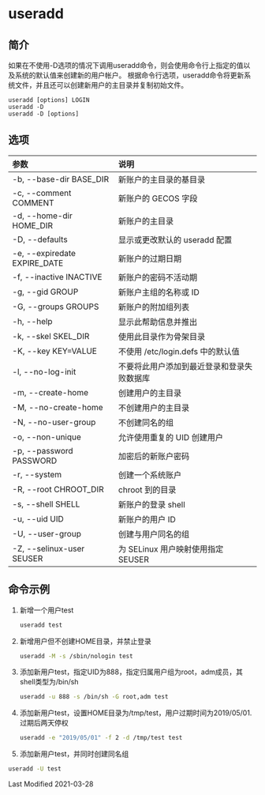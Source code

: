 # useradd

## 简介

如果在不使用-D选项的情况下调用useradd命令，则会使用命令行上指定的值以及系统的默认值来创建新的用户帐户。 根据命令行选项，useradd命令将更新系统文件，并且还可以创建新用户的主目录并复制初始文件。

```
useradd [options] LOGIN
useradd -D
useradd -D [options]
```

## 选项

参数 | 说明
:--- | :---
-b, --base-dir BASE_DIR      | 新账户的主目录的基目录
-c, --comment COMMENT        | 新账户的 GECOS 字段
-d, --home-dir HOME_DIR      | 新账户的主目录
-D, --defaults               | 显示或更改默认的 useradd 配置
-e, --expiredate EXPIRE_DATE | 新账户的过期日期
-f, --inactive INACTIVE      | 新账户的密码不活动期
-g, --gid GROUP              | 新账户主组的名称或 ID
-G, --groups GROUPS          | 新账户的附加组列表
-h, --help                   | 显示此帮助信息并推出
-k, --skel SKEL_DIR	         | 使用此目录作为骨架目录
-K, --key KEY=VALUE          | 不使用 /etc/login.defs 中的默认值
-l, --no-log-init            | 不要将此用户添加到最近登录和登录失败数据库
-m, --create-home            | 创建用户的主目录
-M, --no-create-home         | 不创建用户的主目录
-N, --no-user-group          | 不创建同名的组
-o, --non-unique             | 允许使用重复的 UID 创建用户
-p, --password PASSWORD      | 加密后的新账户密码
-r, --system                 | 创建一个系统账户
-R, --root CHROOT_DIR        | chroot 到的目录
-s, --shell SHELL            | 新账户的登录 shell
-u, --uid UID                | 新账户的用户 ID
-U, --user-group             | 创建与用户同名的组
-Z, --selinux-user SEUSER    | 为 SELinux 用户映射使用指定 SEUSER

## 命令示例

1. 新增一个用户test

    ```bash
    useradd test
    ```

2. 新增用户但不创建HOME目录，并禁止登录

    ```bash
    useradd -M -s /sbin/nologin test
    ```

3. 添加新用户test，指定UID为888，指定归属用户组为root，adm成员，其shell类型为/bin/sh

    ```bash
    useradd -u 888 -s /bin/sh -G root,adm test
    ```

4. 添加新用户test，设置HOME目录为/tmp/test，用户过期时间为2019/05/01.过期后两天停权

    ```bash
    useradd -e "2019/05/01" -f 2 -d /tmp/test test
    ```

5. 添加新用户test，并同时创建同名组

  ```bash
  useradd -U test
  ```

Last Modified 2021-03-28